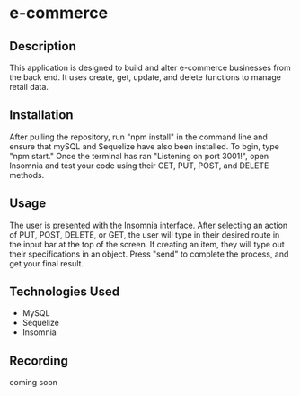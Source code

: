 # e-commerce

## Description

This application is designed to build and alter e-commerce businesses from the back end. It uses create, get, update, and delete functions to manage retail data.

## Installation

After pulling the repository, run "npm install" in the command line and ensure that mySQL and Sequelize have also been installed. To bgin, type "npm start." Once the terminal has ran "Listening on port 3001!", open Insomnia and test your code using their GET, PUT, POST, and DELETE methods.

## Usage

The user is presented with the Insomnia interface. After selecting an action of PUT, POST, DELETE, or GET, the user will type in their desired route in the input bar at the top of the screen. If creating an item, they will type out their specifications in an object. Press "send" to complete the process, and get your final result.

## Technologies Used

- MySQL
- Sequelize
- Insomnia

## Recording

coming soon
